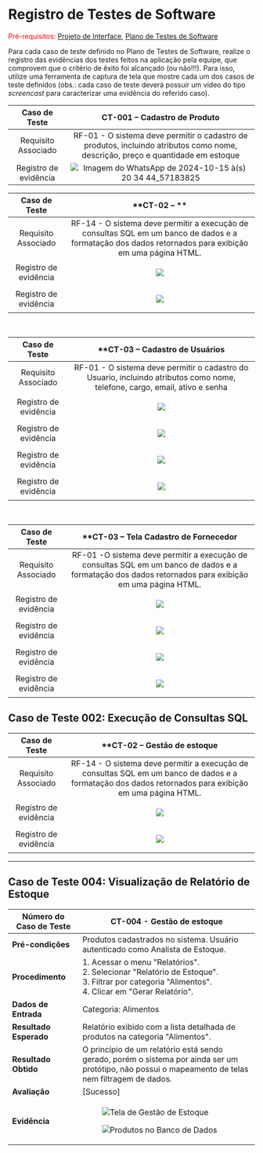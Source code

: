 # Registro de Testes de Software

<span style="color:red">Pré-requisitos: <a href="3-Projeto de Interface.md"> Projeto de Interface</a></span>, <a href="8-Plano de Testes de Software.md"> Plano de Testes de Software</a>

Para cada caso de teste definido no Plano de Testes de Software, realize o registro das evidências dos testes feitos na aplicação pela equipe, que comprovem que o critério de êxito foi alcançado (ou não!!!). Para isso, utilize uma ferramenta de captura de tela que mostre cada um dos casos de teste definidos (obs.: cada caso de teste deverá possuir um vídeo do tipo _screencast_ para caracterizar uma evidência do referido caso).

| **Caso de Teste** 	| **CT-001 – Cadastro de Produto** 	|
|:---:	|:---:	|
|	Requisito Associado 	| RF-01 - O sistema deve permitir o cadastro de produtos, incluindo atributos como nome, descrição, preço e quantidade em estoque|
|Registro de evidência | ![Imagem do WhatsApp de 2024-10-15 à(s) 20 34 44_57183825](https://github.com/user-attachments/assets/ff1a2cde-b938-4640-a8cc-b059308f7ed0)
 

| **Caso de Teste** 	| **CT-02 – ** 	|
|:---:	|:---:	|
|	Requisito Associado 	| RF-14 - O sistema deve permitir a execução de consultas SQL em um banco de dados e a formatação dos dados retornados para exibição em uma página HTML.|
|Registro de evidência | <figure><img src="img/lista_usuario.png"> </figure> |
|Registro de evidência | <figure><img src="img/dados_usuario.png"> </figure> | 

<br/>

| **Caso de Teste** 	| **CT-03 – Cadastro de Usuários 	|
|:---:	|:---:	|
|	Requisito Associado 	| RF-01 - O sistema deve permitir o cadastro do Usuario, incluindo atributos como nome, telefone, cargo, email, ativo e senha |
|Registro de evidência | <figure><img src="img/M_cadastrando.png"> </figure> |
|Registro de evidência | <figure><img src="img/M_efetuando.png"> </figure> | 
|Registro de evidência | <figure><img src="img/M_Listagem.png"> </figure> |
|Registro de evidência | <figure><img src="img/M_registrobanco.png"> </figure> | 

<br/>

| **Caso de Teste** 	| **CT-03 – Tela Cadastro de Fornecedor 	|
|:---:	|:---:	|
|	Requisito Associado 	| RF-01 -O sistema deve permitir a execução de consultas SQL em um banco de dados e a formatação dos dados retornados para exibição em uma página HTML.|
|Registro de evidência | <figure><img src="img/tela cadastro de fornecedor.png"> </figure> |
|Registro de evidência | <figure><img src="img/tela registro efetuado.png"> </figure> | 
|Registro de evidência | <figure><img src="img/tabela lista de fornecedor .png"> </figure> |
|Registro de evidência | <figure><img src="img/php fornecedor.png"> </figure> | 


## Caso de Teste 002: Execução de Consultas SQL

| **Caso de Teste** 	| **CT-02 – Gestão de estoque 	|
|:---:	|:---:	|
|	Requisito Associado 	| RF-14 - O sistema deve permitir a execução de consultas SQL em um banco de dados e a formatação dos dados retornados para exibição em uma página HTML.|
|Registro de evidência | <figure><img src="img/lista_usuario.png"> </figure> |
|Registro de evidência | <figure><img src="img/dados_usuario.png"> </figure> | 

---

## Caso de Teste 004: Visualização de Relatório de Estoque

| **Número do Caso de Teste** | CT-004 - Gestão de estoque |
|-------------------------------|----------------------------|
| **Pré-condições**             | Produtos cadastrados no sistema. Usuário autenticado como Analista de Estoque. |
| **Procedimento**              | 1. Acessar o menu "Relatórios".<br>2. Selecionar "Relatório de Estoque".<br>3. Filtrar por categoria "Alimentos".<br>4. Clicar em "Gerar Relatório". |
| **Dados de Entrada**          | Categoria: Alimentos |
| **Resultado Esperado**        | Relatório exibido com a lista detalhada de produtos na categoria "Alimentos". |
| **Resultado Obtido**          | O princípio de um relatório está sendo gerado, porém o sistema por ainda ser um protótipo, não possui o mapeamento de telas nem filtragem de dados. |
| **Avaliação**                 | [Sucesso] |
| **Evidência**                 | <figure><img src="img/tela gestao de estoque.png" alt="Tela de Gestão de Estoque"></figure><figure><img src="img/produtos_banco.png" alt="Produtos no Banco de Dados"></figure> |



